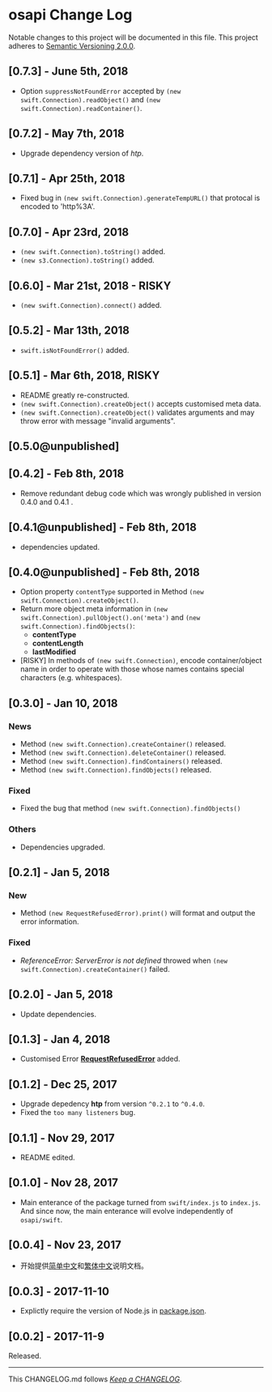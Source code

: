 #   osapi Change Log

Notable changes to this project will be documented in this file. This project adheres to [Semantic Versioning 2.0.0](http://semver.org/).

##	[0.7.3] - June 5th, 2018

*	Option `suppressNotFoundError` accepted by `(new swift.Connection).readObject()` and `(new swift.Connection).readContainer()`. 

##	[0.7.2] - May 7th, 2018

*	Upgrade dependency version of *htp*.

##	[0.7.1] - Apr 25th, 2018

*	Fixed bug in `(new swift.Connection).generateTempURL()` that protocal is encoded to 'http%3A'. 

##	[0.7.0] - Apr 23rd, 2018

*	`(new swift.Connection).toString()` added.
*	`(new s3.Connection).toString()` added.

##	[0.6.0] - Mar 21st, 2018 - RISKY

*	`(new swift.Connection).connect()` added.

##	[0.5.2] - Mar 13th, 2018

*	`swift.isNotFoundError()` added.

##	[0.5.1] - Mar 6th, 2018, RISKY

*	README greatly re-constructed.
*	`(new swift.Connection).createObject()` accepts customised meta data.
*	`(new swift.Connection).createObject()` validates arguments and may throw error with message "invalid arguments".

##	[0.5.0@unpublished]

##	[0.4.2] - Feb 8th, 2018

*	Remove redundant debug code which was wrongly published in version 0.4.0 and 0.4.1 .

##	[0.4.1@unpublished] - Feb 8th, 2018

*	dependencies updated.

##	[0.4.0@unpublished] - Feb 8th, 2018

*	Option property `contentType` supported in Method `(new swift.Connection).createObject()`.
*	Return more object meta information in `(new swift.Connection).pullObject().on('meta')` and `(new swift.Connection).findObjects()`:
	-	__contentType__
	-	__contentLength__
	-	__lastModified__
*	[RISKY] In methods of `(new swift.Connection)`, encode container/object name in order to operate with those whose names contains special characters (e.g. whitespaces).

##	[0.3.0] - Jan 10, 2018

###	News

*	Method `(new swift.Connection).createContainer()` released.
*	Method `(new swift.Connection).deleteContainer()` released.
*	Method `(new swift.Connection).findContainers()` released.
*	Method `(new swift.Connection).findObjects()` released.

###	Fixed

*	Fixed the bug that method `(new swift.Connection).findObjects()`

###	Others

*	Dependencies upgraded.

##	[0.2.1] - Jan 5, 2018

###	New

*	Method `(new RequestRefusedError).print()` will format and output the error information.

###	Fixed

*	*ReferenceError: ServerError is not defined* throwed when `(new swift.Connection).createContainer()` failed.

##	[0.2.0] - Jan 5, 2018

*	Update dependencies.

##	[0.1.3] - Jan 4, 2018

*	Customised Error [__RequestRefusedError__](./README.md#customised-error) added.

##	[0.1.2] - Dec 25, 2017

*	Upgrade depedency __htp__ from version `^0.2.1` to `^0.4.0`.
*	Fixed the `too many listeners` bug.

##  [0.1.1] - Nov 29, 2017

*   README edited.

##  [0.1.0] - Nov 28, 2017

*   Main enterance of the package turned from `swift/index.js` to `index.js`. And since now, the main enterance will evolve independently of `osapi/swift`.

##  [0.0.4] - Nov 23, 2017

*   开始提供[简单中文](./README.zh_CN.md)和[繁体中文](./README.zh_TW.md)说明文档。

##  [0.0.3] - 2017-11-10

*   Explictly require the version of Node.js in [package.json](./package.json).

##	[0.0.2] - 2017-11-9

Released.

---
This CHANGELOG.md follows [*Keep a CHANGELOG*](http://keepachangelog.com/).
